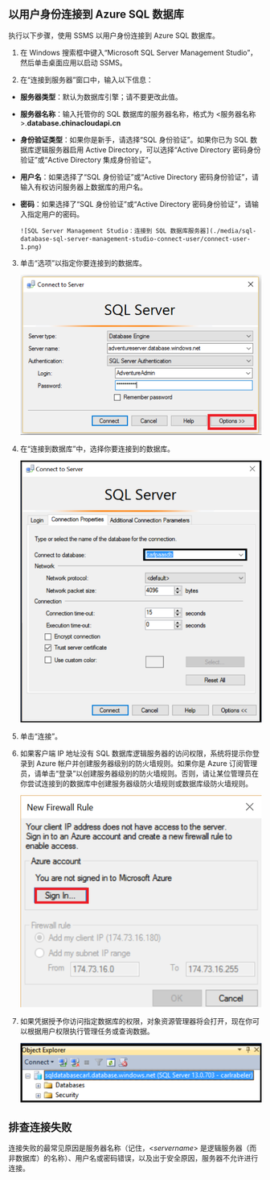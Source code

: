 ## 以用户身份连接到 Azure SQL 数据库

执行以下步骤，使用 SSMS 以用户身份连接到 Azure SQL 数据库。

1. 在 Windows 搜索框中键入“Microsoft SQL Server Management Studio”，然后单击桌面应用以启动 SSMS。

2. 在“连接到服务器”窗口中，输入以下信息：

- **服务器类型**：默认为数据库引擎；请不要更改此值。
 - **服务器名称**：输入托管你的 SQL 数据库的服务器名称，格式为 &lt;服务器名称>.**database.chinacloudapi.cn**
 - **身份验证类型**：如果你是新手，请选择“SQL 身份验证”。如果你已为 SQL 数据库逻辑服务器启用 Active Directory，可以选择“Active Directory 密码身份验证”或“Active Directory 集成身份验证”。
 - **用户名**：如果选择了“SQL 身份验证”或“Active Directory 密码身份验证”，请输入有权访问服务器上数据库的用户名。
 - **密码**：如果选择了“SQL 身份验证”或“Active Directory 密码身份验证”，请输入指定用户的密码。
   
       ![SQL Server Management Studio：连接到 SQL 数据库服务器](./media/sql-database-sql-server-management-studio-connect-user/connect-user-1.png)

3. 单击“选项”以指定你要连接到的数据库。

      ![SQL Server Management Studio：连接到 SQL 数据库服务器](./media/sql-database-sql-server-management-studio-connect-user/connect-user-2.png)
 
4. 在“连接到数据库”中，选择你要连接到的数据库。

     ![SQL Server Management Studio：连接到 SQL 数据库服务器](./media/sql-database-sql-server-management-studio-connect-user/connect-user-3.png)

5. 单击“连接”。
 
6. 如果客户端 IP 地址没有 SQL 数据库逻辑服务器的访问权限，系统将提示你登录到 Azure 帐户并创建服务器级别的防火墙规则。如果你是 Azure 订阅管理员，请单击“登录”以创建服务器级别的防火墙规则。否则，请让某位管理员在你尝试连接到的数据库中创建服务器级防火墙规则或数据库级防火墙规则。
 
      ![SQL Server Management Studio：连接到 SQL 数据库服务器](./media/sql-database-sql-server-management-studio-connect-user/connect-user-4.png)
 
7. 如果凭据授予你访问指定数据库的权限，对象资源管理器将会打开，现在你可以根据用户权限执行管理任务或查询数据。
  
      ![SQL Server Management Studio：连接到 SQL 数据库服务器](./media/sql-database-sql-server-management-studio-connect-user/connect-user-5.png)
      
 
 ## 排查连接失败

连接失败的最常见原因是服务器名称（记住，<*servername*> 是逻辑服务器（而非数据库）的名称）、用户名或密码错误，以及出于安全原因，服务器不允许进行连接。


<!---HONumber=Mooncake_0503_2016-->
